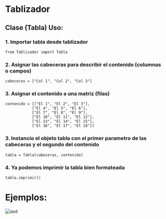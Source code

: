 # Tablizador

## Clase (Tabla) Uso:
  ### 1. Importar tabla desde tablizador
    from Tablizador import Tabla

  ### 2. Asignar las cabeceras para describir el contenido (columnas o campos)
    
    cabeceras = ["Col 1", "Col 2", "Col 3"]

  ### 3. Asignar el contenido a una matriz (filas)
    
    contenido = [["El 1", "El 2", "El 3"],
                ["El 4", "El 5", "El 6"],
                ["El 7", "El 8", "El 9"],
                ["El 10", "El 11", "El 12"],
                ["El 13", "El 14", "El 15"],
                ["El 16", "El 17", "El 18"]]
                
  ### 3. Instancio el objeto tabla con el primer parametro de las cabeceras y el segundo del contenido

    tabla = Tabla(cabeceras, contenido)
    
  ### 4. Ya podemos imprimir la tabla bien formateada
  
    tabla.imprimir()

# Ejemplos:
 ![asd](https://user-images.githubusercontent.com/96015392/210078200-5ca10006-0b68-44dc-9e96-151b28458989.PNG)
